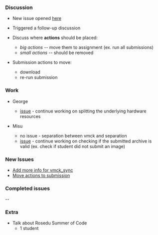 ### Discussion ###

* New issue opened [here](https://github.com/vmck/acs-interface/issues/188)
* Triggered a follow-up discussion
* Discuss where **actions** should be placed:
    * *big actions* -- move them to assignment (ex. run all submissions)
    * *small actions* -- should be removed

* Submission actions to move:
  * download
  * re-run submission

### Work ###
* George
  * [issue](https://github.com/vmck/acs-interface/issues/179) - continue working on splitting the underlying hardware resources

* Misu
  * no issue - separation between vmck and separation
  * [issue](https://github.com/vmck/acs-interface/issues/184) - continue working on checking if the submitted archive is valid
         (ex. check if student did not submit an image)

### New Issues ###
* [Add more info for vmck_sync](https://github.com/vmck/acs-interface/issues/189)
* [Move actions to submission](https://github.com/vmck/acs-interface/issues/188)

### Completed issues ###
--

### Extra ###

* Talk about Rosedu Summer of Code
  * 1 student
